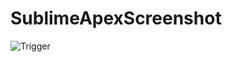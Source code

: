 SublimeApexScreenshot
=====================

![Trigger](https://dl-web.dropbox.com/get/Trigger.gif?_subject_uid=201916724&w=AAAM8xhh2nIjO3cGFLANd1MP7CSfx0_hktcurhATvVohpw)
